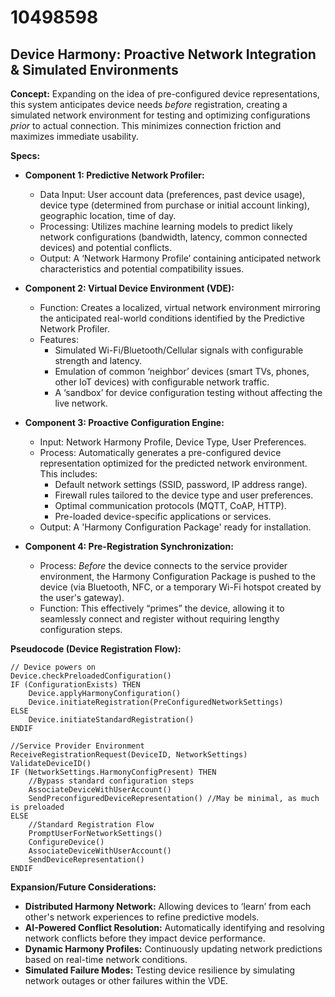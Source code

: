 # 10498598

## Device Harmony: Proactive Network Integration & Simulated Environments

**Concept:** Expanding on the idea of pre-configured device representations, this system anticipates device needs *before* registration, creating a simulated network environment for testing and optimizing configurations *prior* to actual connection. This minimizes connection friction and maximizes immediate usability.

**Specs:**

*   **Component 1: Predictive Network Profiler:**
    *   Data Input: User account data (preferences, past device usage), device type (determined from purchase or initial account linking), geographic location, time of day.
    *   Processing: Utilizes machine learning models to predict likely network configurations (bandwidth, latency, common connected devices) and potential conflicts.
    *   Output: A ‘Network Harmony Profile’ containing anticipated network characteristics and potential compatibility issues.

*   **Component 2: Virtual Device Environment (VDE):**
    *   Function: Creates a localized, virtual network environment mirroring the anticipated real-world conditions identified by the Predictive Network Profiler.
    *   Features:
        *   Simulated Wi-Fi/Bluetooth/Cellular signals with configurable strength and latency.
        *   Emulation of common ‘neighbor’ devices (smart TVs, phones, other IoT devices) with configurable network traffic.
        *   A ‘sandbox’ for device configuration testing without affecting the live network.

*   **Component 3: Proactive Configuration Engine:**
    *   Input: Network Harmony Profile, Device Type, User Preferences.
    *   Process:  Automatically generates a pre-configured device representation optimized for the predicted network environment. This includes:
        *   Default network settings (SSID, password, IP address range).
        *   Firewall rules tailored to the device type and user preferences.
        *   Optimal communication protocols (MQTT, CoAP, HTTP).
        *   Pre-loaded device-specific applications or services.
    *   Output: A 'Harmony Configuration Package' ready for installation.

*   **Component 4:  Pre-Registration Synchronization:**
    *   Process: *Before* the device connects to the service provider environment, the Harmony Configuration Package is pushed to the device (via Bluetooth, NFC, or a temporary Wi-Fi hotspot created by the user's gateway).
    *   Function: This effectively “primes” the device, allowing it to seamlessly connect and register without requiring lengthy configuration steps.

**Pseudocode (Device Registration Flow):**

```
// Device powers on
Device.checkPreloadedConfiguration()
IF (ConfigurationExists) THEN
    Device.applyHarmonyConfiguration()
    Device.initiateRegistration(PreConfiguredNetworkSettings)
ELSE
    Device.initiateStandardRegistration()
ENDIF

//Service Provider Environment
ReceiveRegistrationRequest(DeviceID, NetworkSettings)
ValidateDeviceID()
IF (NetworkSettings.HarmonyConfigPresent) THEN
    //Bypass standard configuration steps
    AssociateDeviceWithUserAccount()
    SendPreconfiguredDeviceRepresentation() //May be minimal, as much is preloaded
ELSE
    //Standard Registration Flow
    PromptUserForNetworkSettings()
    ConfigureDevice()
    AssociateDeviceWithUserAccount()
    SendDeviceRepresentation()
ENDIF
```

**Expansion/Future Considerations:**

*   **Distributed Harmony Network:** Allowing devices to ‘learn’ from each other's network experiences to refine predictive models.
*   **AI-Powered Conflict Resolution:** Automatically identifying and resolving network conflicts before they impact device performance.
*   **Dynamic Harmony Profiles:** Continuously updating network predictions based on real-time network conditions.
*   **Simulated Failure Modes:**  Testing device resilience by simulating network outages or other failures within the VDE.